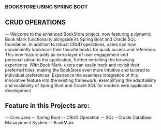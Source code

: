 ### BOOKSTORE USING SPRING BOOT 
## CRUD OPERATIONS
-- Welcome to the enhanced BookStore project, now featuring a dynamic Book Mark functionality alongside its Spring Boot and Oracle SQL foundation. 
	In addition to robust CRUD operations, users can now conveniently bookmark their favorite books for quick access and reference. 
	This new feature adds an extra layer of user engagement and personalization to the application, further enriching the browsing experience. 
	With Book Mark, users can easily track and revisit their preferred titles, making the BookStore even more intuitive and tailored to individual preferences.
	Experience the seamless integration of this innovative feature into the existing framework, exemplifying the adaptability and scalability of Spring Boot and Oracle SQL for modern web application development

 ## Feature in this Projects are:
 -- Core Java
 -- Spring Boot
 -- CRUD Operation
 -- SQL - Oracle DataBase Managament System
 -- BookMark
